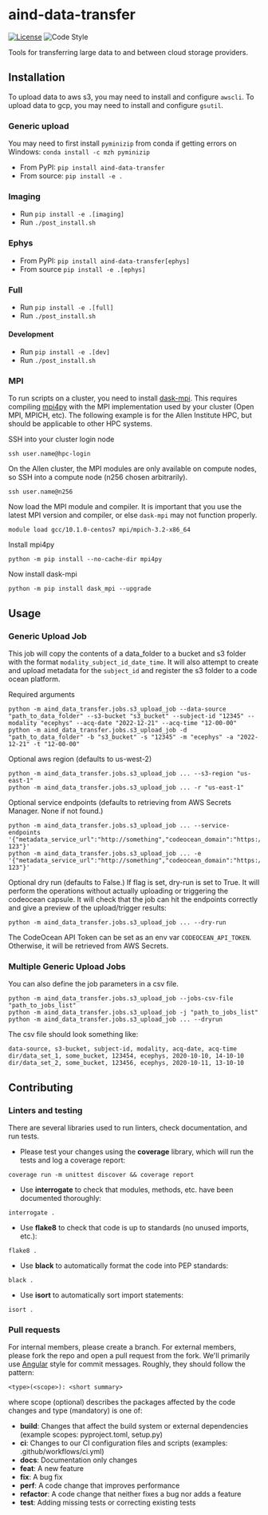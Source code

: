 # aind-data-transfer

[![License](https://img.shields.io/badge/license-MIT-brightgreen)](LICENSE)
![Code Style](https://img.shields.io/badge/code%20style-black-black)

Tools for transferring large data to and between cloud storage providers.

## Installation

To upload data to aws s3, you may need to install and configure `awscli`. To upload data to gcp, you may need to install and configure `gsutil`.

### Generic upload

You may need to first install `pyminizip` from conda if getting errors on Windows: `conda install -c mzh pyminizip`

- From PyPI: `pip install aind-data-transfer`
- From source: `pip install -e .`

### Imaging

- Run `pip install -e .[imaging]`
- Run `./post_install.sh`

### Ephys

- From PyPI: `pip install aind-data-transfer[ephys]`
- From source `pip install -e .[ephys]`

### Full

- Run `pip install -e .[full]`
- Run `./post_install.sh`

#### Development

- Run `pip install -e .[dev]`
- Run `./post_install.sh`

### MPI
To run scripts on a cluster, you need to install [dask-mpi](http://mpi.dask.org/en/latest/).
This requires compiling [mpi4py](https://mpi4py.readthedocs.io/en/stable/install.html)
with the MPI implementation used by your cluster (Open MPI, MPICH, etc).
The following example is for the Allen Institute HPC, but should be applicable to other HPC systems.

SSH into your cluster login node

```ssh user.name@hpc-login```

On the Allen cluster, the MPI modules are only available on compute nodes, so SSH into a compute node (n256 chosen arbitrarily).

```ssh user.name@n256```

Now load the MPI module and compiler. It is important that you use the latest MPI version and compiler, or else 
`dask-mpi` may not function properly.

```module load gcc/10.1.0-centos7 mpi/mpich-3.2-x86_64```

Install mpi4py

```python -m pip install --no-cache-dir mpi4py```

Now install dask-mpi

```python -m pip install dask_mpi --upgrade```


## Usage

### Generic Upload Job

This job will copy the contents of a data_folder to a bucket and s3 folder with the format `modality_subject_id_date_time`. It will also attempt to create and upload metadata for the `subject_id` and register the s3 folder to a code ocean platform.

Required arguments
```
python -m aind_data_transfer.jobs.s3_upload_job --data-source "path_to_data_folder" --s3-bucket "s3_bucket" --subject-id "12345" --modality "ecephys" --acq-date "2022-12-21" --acq-time "12-00-00"
python -m aind_data_transfer.jobs.s3_upload_job -d "path_to_data_folder" -b "s3_bucket" -s "12345" -m "ecephys" -a "2022-12-21" -t "12-00-00"
```

Optional aws region (defaults to us-west-2)
```
python -m aind_data_transfer.jobs.s3_upload_job ... --s3-region "us-east-1"
python -m aind_data_transfer.jobs.s3_upload_job ... -r "us-east-1"
```

Optional service endpoints (defaults to retrieving from AWS Secrets Manager. None if not found.)
```
python -m aind_data_transfer.jobs.s3_upload_job ... --service-endpoints '{"metadata_service_url":"http://something","codeocean_domain":"https://codeocean.acme.org","codeocean_trigger_capsule":"abc-123"}'
python -m aind_data_transfer.jobs.s3_upload_job ... -e '{"metadata_service_url":"http://something","codeocean_domain":"https://codeocean.acme.org","codeocean_trigger_capsule":"abc-123"}'
```

Optional dry run (defaults to False.) If flag is set, dry-run is set to True. It will perform the operations without actually uploading or triggering the codeocean capsule. It will check that the job can hit the endpoints correctly and give a preview of the upload/trigger results:
```
python -m aind_data_transfer.jobs.s3_upload_job ... --dry-run
```

The CodeOcean API Token can be set as an env var `CODEOCEAN_API_TOKEN`. Otherwise, it will be retrieved from AWS Secrets.

### Multiple Generic Upload Jobs

You can also define the job parameters in a csv file.

```
python -m aind_data_transfer.jobs.s3_upload_job --jobs-csv-file "path_to_jobs_list"
python -m aind_data_transfer.jobs.s3_upload_job -j "path_to_jobs_list"
python -m aind_data_transfer.jobs.s3_upload_job ... --dryrun
```

The csv file should look something like:

```
data-source, s3-bucket, subject-id, modality, acq-date, acq-time
dir/data_set_1, some_bucket, 123454, ecephys, 2020-10-10, 14-10-10
dir/data_set_2, some_bucket, 123456, ecephys, 2020-10-11, 13-10-10
```

## Contributing

### Linters and testing

There are several libraries used to run linters, check documentation, and run tests.

- Please test your changes using the **coverage** library, which will run the tests and log a coverage report:

```
coverage run -m unittest discover && coverage report
```

- Use **interrogate** to check that modules, methods, etc. have been documented thoroughly:

```
interrogate .
```

- Use **flake8** to check that code is up to standards (no unused imports, etc.):

```
flake8 .
```

- Use **black** to automatically format the code into PEP standards:

```
black .
```

- Use **isort** to automatically sort import statements:

```
isort .
```

### Pull requests

For internal members, please create a branch. For external members, please fork the repo and open a pull request from the fork. We'll primarily use [Angular](https://github.com/angular/angular/blob/main/CONTRIBUTING.md#commit) style for commit messages. Roughly, they should follow the pattern:
```
<type>(<scope>): <short summary>
```

where scope (optional) describes the packages affected by the code changes and type (mandatory) is one of:

- **build**: Changes that affect the build system or external dependencies (example scopes: pyproject.toml, setup.py)
- **ci**: Changes to our CI configuration files and scripts (examples: .github/workflows/ci.yml)
- **docs**: Documentation only changes
- **feat**: A new feature
- **fix**: A bug fix
- **perf**: A code change that improves performance
- **refactor**: A code change that neither fixes a bug nor adds a feature
- **test**: Adding missing tests or correcting existing tests
